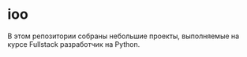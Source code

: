 # ioo
В этом репозитории собраны небольшие проекты, выполняемые на курсе Fullstack разработчик на Python.

